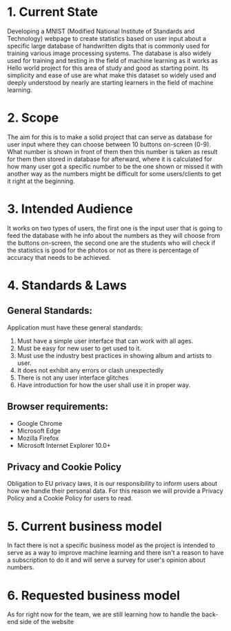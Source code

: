 # 1. Current State  

Developing a MNIST (Modified National Institute of Standards and Technology) webpage to create statistics based on user input about a specific large database of handwritten digits that is commonly used for training various image processing systems. The database is also widely used for training and testing in the field of machine learning as it works as Hello world project for this area of study and good as starting point. Its simplicity and ease of use are what make this dataset so widely used and deeply understood by nearly are starting learners in the field of machine learning.

# 2. Scope

The aim for this is to make a solid project that can serve as database for user input where they can choose between 10 buttons on-screen (0-9). What number is shown in front of them then this number is taken as result for them then stored in database for afterward, where it is calculated for how many user got a specific number to be the one shown or missed it with another way as the numbers might be difficult for some users/clients to get it right at the beginning. 

# 3. Intended Audience

It works on two types of users, the first one is the input user that is going to feed the database with he info about the numbers as they will choose from the buttons on-screen, the second one are the students who will check if the statistics is good for the photos or not as there is percentage of accuracy that needs to be achieved.

# 4. Standards & Laws
## General Standards:
Application must have these general standards:

1. Must have a simple user interface that can work with all ages.
2. Must be easy for new user to get used to it.
3. Must use the industry best practices in showing album and artists to user.
4. It does not exhibit any errors or clash unexpectedly
5. There is not any user interface glitches
6. Have introduction for how the user shall use it in proper way.

## Browser requirements:
-   Google Chrome
-   Microsoft Edge
-   Mozilla Firefox
-   Microsoft Internet Explorer 10.0+

## Privacy and Cookie Policy
Obligation to EU privacy laws, it is our responsibility to inform users about how we handle their personal data. For this reason we will provide a Privacy Policy and a Cookie Policy for users to read.

# 5. Current business model

In fact there is not a specific business model as the project is intended to serve as a way to improve machine learning and there isn't a reason to have a subscription to do it and will serve a survey for user's opinion about numbers.

# 6. Requested business model
As for right now for the team, we are still learning how to handle the back-end side of the website



















